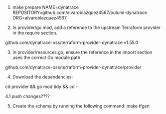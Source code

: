 1. make prepare NAME=dynatrace REPOSITORY=github.com/alvaroblazquez4567/pulumi-dynatrace ORG=alvaroblazquez4567

2. In provider/go.mod, add a reference to the upstream Terraform provider in the require section.

github.com/dynatrace-oss/terraform-provider-dynatrace v1.55.0

3. In provider/resources.go, ensure the reference in the import section uses the correct Go module path

github.com/dynatrace-oss/terraform-provider-dynatrace/provider

4. Download the dependencies:

cd provider && go mod tidy && cd -

4.1 push changes????

5. Create the schema by running the following command:
make tfgen